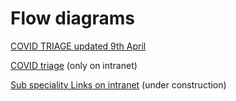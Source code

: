 # Flow diagrams

[COVID TRIAGE updated 9th April](https://drive.google.com/open?id=1gpBHrLUR_FwbdIR8qAhMXZRZtdA1tCyR)

[COVID triage](http://slhd-intranet.sswahs.nsw.gov.au/RPA/ICS/covid_triage.html) (only on intranet)

[Sub speciality Links on intranet](https://docs.google.com/spreadsheets/d/1103eVvvmhcQxqVhlmmtnmM5n7BMfw2_zKRrBLx8UsxA/edit#gid=0)
(under construction)
